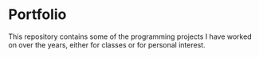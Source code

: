 # Portfolio
This repository contains some of the programming projects I have worked on over the years, either for classes or for personal interest.
